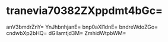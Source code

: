 # tranevia70382ZXppdmt4bGc=
anV3bmdrZnY=
YnJhbnhjanE=
bnp0aXl1dnE=
bndreWdoZGo=
cndwbXp2bHQ=
dGllamtjd3M=
ZmhidWtpbWM=
